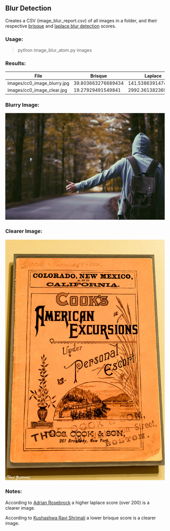 ## Blur Detection

Creates a CSV (image_blur_report.csv) of all images in a folder, and their respective [brisque](https://learnopencv.com/image-quality-assessment-brisque/) and [laplace blur detection](https://www.pyimagesearch.com/2015/09/07/blur-detection-with-opencv/) scores.  

 ### Usage:
> python image_blur_atom.py images

### Results:  

File | Brisque | Laplace
------------ | ------------- | -------------
images/cc0_image_blurry.jpg | 39.803663276689434 | 141.53863914748337
images/cc0_image_clear.jpg | 19.27929491549841 | 2992.3613823694723


### Blurry Image:
![Blurry Image](images/cc0_image_blurry.jpg)  

### Clearer Image:
![Clear Image](images/cc0_image_clear.jpg)


### Notes:  

According to [Adrian Rosebrock](https://www.pyimagesearch.com/2015/09/07/blur-detection-with-opencv/) a higher laplace score (over 200) is a clearer image.  

 According to [Kushashwa Ravi Shrimali](https://learnopencv.com/image-quality-assessment-brisque/) a lower brisque score is a clearer image.
